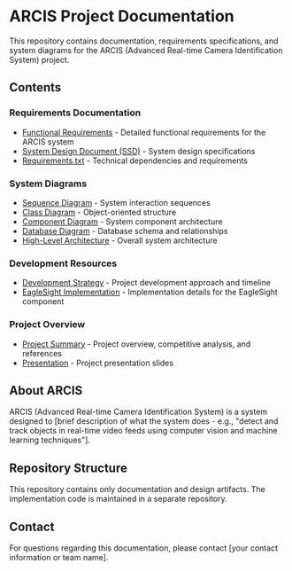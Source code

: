 # ARCIS Project Documentation

This repository contains documentation, requirements specifications, and system diagrams for the ARCIS (Advanced Real-time Camera Identification System) project.

## Contents

### Requirements Documentation
- [Functional Requirements](ARCIS%20system%20info/Functional%20requirements.docx) - Detailed functional requirements for the ARCIS system
- [System Design Document (SSD)](ARCIS%20system%20info/SSD.docx) - System design specifications
- [Requirements.txt](requirements.txt) - Technical dependencies and requirements

### System Diagrams
- [Sequence Diagram](ARCIS%20system%20info/ARCIS%20sequence%20diagram.drawio) - System interaction sequences
- [Class Diagram](ARCIS%20system%20info/arcis-class-diagram.mermaid) - Object-oriented structure
- [Component Diagram](ARCIS%20system%20info/arcis-component-diagram.mermaid) - System component architecture
- [Database Diagram](ARCIS%20system%20info/DataBase%20initial%20Diagram.drawio) - Database schema and relationships
- [High-Level Architecture](ARCIS%20system%20info/high%20level%20architecture%20Diagram_2.drawio) - Overall system architecture

### Development Resources
- [Development Strategy](ARCIS-development%20stategy.docx) - Project development approach and timeline
- [EagleSight Implementation](Copy_of_ARCIS_eagleSight.ipynb) - Implementation details for the EagleSight component

### Project Overview
- [Project Summary](summary,%20competitors,%20bibliography.docx) - Project overview, competitive analysis, and references
- [Presentation](Presentation.pdf) - Project presentation slides

## About ARCIS

ARCIS (Advanced Real-time Camera Identification System) is a system designed to [brief description of what the system does - e.g., "detect and track objects in real-time video feeds using computer vision and machine learning techniques"].

## Repository Structure

This repository contains only documentation and design artifacts. The implementation code is maintained in a separate repository.

## Contact

For questions regarding this documentation, please contact [your contact information or team name]. 